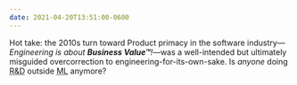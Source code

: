 ```yaml
---
date: 2021-04-20T13:51:00-0600
---
```


Hot take: the 2010s turn toward Product primacy in the software industry—*Engineering is about **Business Value™**!*—was a well-intended but ultimately misguided overcorrection to engineering-for-its-own-sake. Is *anyone* doing <abbr title="research and development">R&D</abbr> outside <abbr title="machine learning">ML</abbr> anymore?
